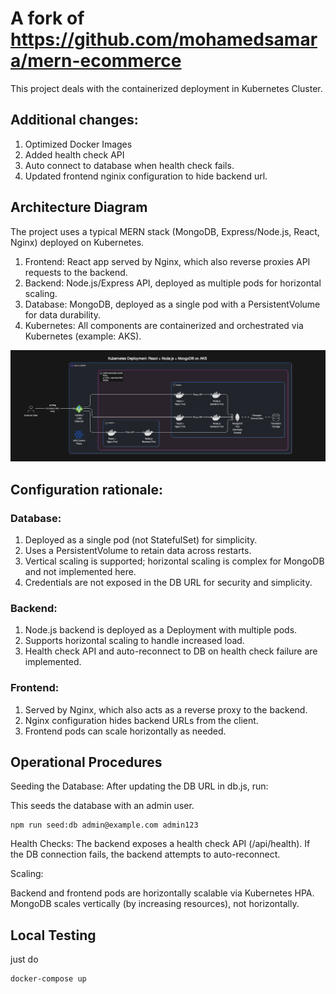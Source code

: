 # A fork of https://github.com/mohamedsamara/mern-ecommerce

This project deals with the containerized deployment in Kubernetes Cluster. 

## Additional changes: 

1. Optimized Docker Images
2. Added health check API
3. Auto connect to database when health check fails.
4. Updated frontend nginix configuration to hide backend url.

## Architecture Diagram

The project uses a typical MERN stack (MongoDB, Express/Node.js, React, Nginx) deployed on Kubernetes.

1. Frontend: React app served by Nginx, which also reverse proxies API requests to the backend.
2. Backend: Node.js/Express API, deployed as multiple pods for horizontal scaling.
3. Database: MongoDB, deployed as a single pod with a PersistentVolume for data durability.
4. Kubernetes: All components are containerized and orchestrated via Kubernetes (example: AKS).

![alt text](image-1.png)

## Configuration rationale:

### Database: 

1. Deployed as a single pod (not StatefulSet) for simplicity.
2. Uses a PersistentVolume to retain data across restarts.
3. Vertical scaling is supported; horizontal scaling is complex for MongoDB and not implemented here.
4. Credentials are not exposed in the DB URL for security and simplicity.

### Backend:

1. Node.js backend is deployed as a Deployment with multiple pods.
2. Supports horizontal scaling to handle increased load.
3. Health check API and auto-reconnect to DB on health check failure are implemented.

### Frontend: 

1. Served by Nginx, which also acts as a reverse proxy to the backend.
2. Nginx configuration hides backend URLs from the client.
3. Frontend pods can scale horizontally as needed.

## Operational Procedures

Seeding the Database:
After updating the DB URL in db.js, run:

This seeds the database with an admin user.

```
npm run seed:db admin@example.com admin123
```

Health Checks:
The backend exposes a health check API (/api/health). If the DB connection fails, the backend attempts to auto-reconnect.

Scaling:

Backend and frontend pods are horizontally scalable via Kubernetes HPA.
MongoDB scales vertically (by increasing resources), not horizontally.

## Local Testing

just do 

```
docker-compose up
```